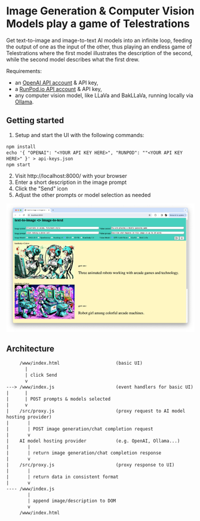 # Image Generation & Computer Vision Models play a game of Telestrations

Get text-to-image and image-to-text AI models into an infinite loop, feeding the output of one as the input of the other, thus playing an endless game of Telestrations where the first model illustrates the description of the second, while the second model describes what the first drew.

Requirements:
- an [OpenAI API account](https://platform.openai.com/account/organization) & API key,
- a [RunPod.io API account](https://www.runpod.io/console/signup) & API key,
- any computer vision model, like LLaVa and BakLLaVa, running locally via [Ollama](https://ollama.ai).

## Getting started

1. Setup and start the UI with the following commands:
```
npm install
echo '{ "OPENAI": "<YOUR API KEY HERE>", "RUNPOD": ""<YOUR API KEY HERE>" }' > api-keys.json
npm start
```
2. Visit http://localhost:8000/ with your browser
3. Enter a short description in the image prompt
4. Click the "Send" icon
5. Adjust the other prompts or model selection as needed

![AI telestration UI including multiple text inputs for prompts, radio buttons for model selection, and a list of images plus description generated by the models](docs/ai-telestrations-ui.png)

## Architecture

```
     /www/index.html                     (basic UI)
       |
       | click Send
       v
---> /www/index.js                       (event handlers for basic UI)
|      |
|      | POST prompts & models selected
|      v
|    /src/proxy.js                       (proxy request to AI model hosting provider)
|       |
|       | POST image generation/chat completion request
|       v
|    AI model hosting provider           (e.g. OpenAI, Ollama...)
|       |
|       | return image generation/chat completion response
|       v
|    /src/proxy.js                       (proxy response to UI)
|       |
|       | return data in consistent format
|       v
---- /www/index.js
        |
        | append image/description to DOM
        v
     /www/index.html
```

